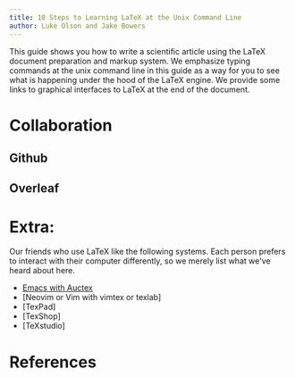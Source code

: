 ```yaml
---
title: 10 Steps to Learning LaTeX at the Unix Command Line
author: Luke Olson and Jake Bowers
---
```


This guide shows you how to write a scientific article using the LaTeX document
preparation and markup system. We emphasize typing commands at the unix command
line in this guide as a way for you to see what is happening under the hood of
the LaTeX engine. We provide some links to graphical interfaces to LaTeX at the
end of the document.

# Collaboration

## Github

## Overleaf


# Extra:

Our friends who use LaTeX like the following systems. Each person prefers to interact with their computer differently, so we merely list what we've heard about here.

 -  [Emacs with Auctex](https://kevinlanguasco.wordpress.com/2019/04/29/latex-editing-with-emacs-on-manjaro/)
 -  [Neovim or Vim with vimtex or texlab]
 -  [TexPad]
 -  [TexShop]
 -  [TeXstudio]

# References
